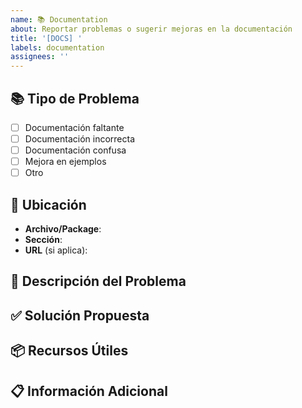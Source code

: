 ```yaml
---
name: 📚 Documentation
about: Reportar problemas o sugerir mejoras en la documentación
title: '[DOCS] '
labels: documentation
assignees: ''
---
```


## 📚 Tipo de Problema

<!-- Marca con X lo que aplique -->

- [ ] Documentación faltante
- [ ] Documentación incorrecta
- [ ] Documentación confusa
- [ ] Mejora en ejemplos
- [ ] Otro

## 📍 Ubicación

<!-- ¿Dónde está el problema? -->

- **Archivo/Package**: 
- **Sección**: 
- **URL** (si aplica): 

## 📝 Descripción del Problema

<!-- Explica el problema con la documentación actual -->

## ✅ Solución Propuesta

<!-- Cómo te gustaría que se mejore la documentación -->

## 📦 Recursos Útiles

<!-- Enlaces a referencias, ejemplos, o documentación de otras librerías -->

## 📋 Información Adicional

<!-- Cualquier otra información relevante -->

